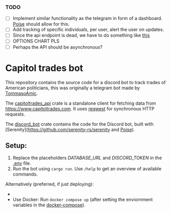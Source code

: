 ### TODO

- [ ] Implement similar functionality as the telegram in form of a dashboard. [Poise](https://github.com/serenity-rs/poise) should allow for this.
- [ ] Add tracking of specific individuals, per user, alert the user on updates.
- [ ] Since the api endpoint is dead, we have to do something like [this](https://github.com/cjk268/Insider-Trading-Alerts/blob/main/main.py)
- [ ] OPTIONS CHART PLS
- [ ] Perhaps the API should be asynchronous?

# Capitol trades bot

This repository contains the source code for a discord bot to track trades
of American politicians, this was originally a telegram bot made by [TommasoAmic](https://github.com/TommasoAmici).

The [capitoltrades_api](./crates/capitoltrades_api/) crate is a standalone
client for fetching data from <https://www.capitoltrades.com>.
It uses [reqwest](https://docs.rs/reqwest/latest/reqwest/) for synchronous HTTP requests.

The [discord_bot](./crates/discord_bot/) crate contains the code for the Discord
bot, built with [Serenity](https://github.com/serenity-rs/serenity and [Poise](https://github.com/serenity-rs/poise)).

## Setup:

1. Replace the placeholders _DATABASE_URL_ and _DISCORD_TOKEN_ in the [.env](./.env) file.
2. Run the bot using `cargo run`. Use `/help` to get an overview of available commands.

Alternatively (preferred, if just deploying):

-
- Use Docker: Run `docker compose up` (after setting the enviornment variables in the [docker-compose](./docker-compose.yml)).
